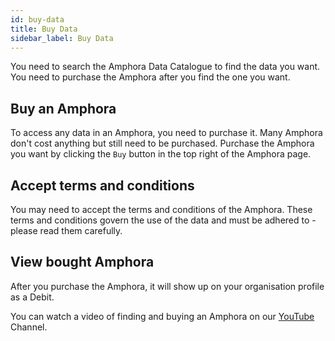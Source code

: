 ```yaml
---
id: buy-data
title: Buy Data
sidebar_label: Buy Data
---
```


You need to search the Amphora Data Catalogue to find the data you want. You need to purchase the Amphora after you find the one you want.

## Buy an Amphora

To access any data in an Amphora, you need to purchase it. Many Amphora don't cost anything but still need to be purchased. Purchase the Amphora you want by clicking the `Buy` button in the top right of the Amphora page. 

## Accept terms and conditions

You may need to accept the terms and conditions of the Amphora. These terms and conditions govern the use of the data and must be adhered to -  please read them carefully.

## View bought Amphora

After you purchase the Amphora, it will show up on your organisation profile as a Debit.

You can watch a video of finding and buying an Amphora on our [YouTube](https://www.youtube.com/channel/UCdeAwh89DuwZKJ6JJK9TCnw) Channel.

